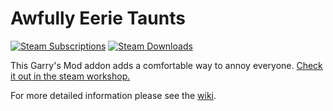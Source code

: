 Awfully Eerie Taunts
===
[![Steam Subscriptions](https://img.shields.io/steam/subscriptions/1984041820?color=000000&logo=steam&logoColor=ffffff&style=flat-square)](https://steamcommunity.com/sharedfiles/filedetails/?id=1984041820) 
[![Steam Downloads](https://img.shields.io/steam/downloads/1984041820?color=000000&logo=steam&logoColor=ffffff&style=flat-square)](https://steamcommunity.com/sharedfiles/filedetails/?id=1984041820) 

This Garry's Mod addon adds a comfortable way to annoy everyone. [Check it out in the steam workshop.](https://steamcommunity.com/sharedfiles/filedetails/?id=1984041820)

For more detailed information please see the [wiki](https://github.com/Reispfannenfresser/awfully-eerie-taunts/wiki).
